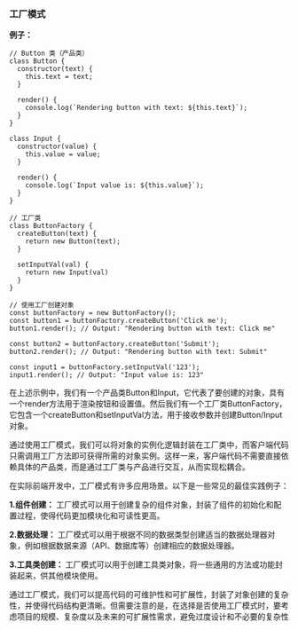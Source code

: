 ### 工厂模式

**例子：**

```JS
// Button 类（产品类）
class Button {
  constructor(text) {
    this.text = text;
  }

  render() {
    console.log(`Rendering button with text: ${this.text}`);
  }
}

class Input {
  constructor(value) {
    this.value = value;
  }

  render() {
    console.log(`Input value is: ${this.value}`);
  }
}

// 工厂类
class ButtonFactory {
  createButton(text) {
    return new Button(text);
  }

  setInputVal(val) {
    return new Input(val)
  }
}

// 使用工厂创建对象
const buttonFactory = new ButtonFactory();
const button1 = buttonFactory.createButton('Click me');
button1.render(); // Output: "Rendering button with text: Click me"

const button2 = buttonFactory.createButton('Submit');
button2.render(); // Output: "Rendering button with text: Submit"

const input1 = buttonFactory.setInputVal('123');
input1.render(); // Output: "Input value is: 123"
```

在上述示例中，我们有一个产品类Button和Input，它代表了要创建的对象，具有一个render方法用于渲染按钮和设置值。然后我们有一个工厂类ButtonFactory，它包含一个createButton和setInputVal方法，用于接收参数并创建Button/Input对象。

通过使用工厂模式，我们可以将对象的实例化逻辑封装在工厂类中，而客户端代码只需调用工厂方法即可获得所需的对象实例。这样一来，客户端代码不需要直接依赖具体的产品类，而是通过工厂类与产品进行交互，从而实现松耦合。

在实际前端开发中，工厂模式有许多应用场景。以下是一些常见的最佳实践例子：

**1.组件创建：** 工厂模式可以用于创建复杂的组件对象，封装了组件的初始化和配置过程，使得代码更加模块化和可读性更高。

**2.数据处理：** 工厂模式可以用于根据不同的数据类型创建适当的数据处理器对象，例如根据数据来源（API、数据库等）创建相应的数据处理器。

**3.工具类创建：** 工厂模式可以用于创建工具类对象，将一些通用的方法或功能封装起来，供其他模块使用。

通过工厂模式，我们可以提高代码的可维护性和可扩展性，封装了对象创建的复杂性，并使得代码结构更清晰。但需要注意的是，在选择是否使用工厂模式时，要考虑项目的规模、复杂度以及未来的可扩展性需求，避免过度设计和不必要的复杂性